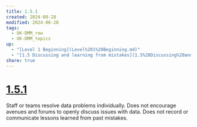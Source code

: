 ```yaml
---
title: 1.5.1
created: 2024-08-28
modified: 2024-08-28
tags:
  - UK-DMM_row
  - UK-DMM_topics
up:
  - "[Level 1 Beginning](Level%201%20Beginning.md)"
  - "[1.5 Discussing and learning from mistakes](1.5%20Discussing%20and%20learning%20from%20mistakes.md)"
share: true
---
```

# [1.5.1](1.5.1.md)

Staff or teams resolve data problems individually. Does not encourage avenues and forums to openly discuss issues with data. Does not record or communicate lessons learned from past mistakes.
